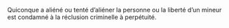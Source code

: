 Quiconque a aliéné ou tenté d’aliéner la personne ou la liberté d’un mineur est condamné à la réclusion criminelle à perpétuité.